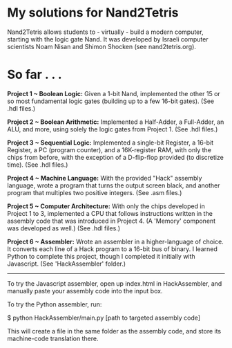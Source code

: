 # My solutions for Nand2Tetris

Nand2Tetris allows students to - virtually - build a modern computer, starting with the logic gate Nand. It was developed by Israeli computer scientists Noam Nisan and Shimon Shocken (see nand2tetris.org).

# So far . . .

**Project 1 ~ Boolean Logic:** Given a 1-bit Nand, implemented the other 15 or so most fundamental logic gates (building up to a few 16-bit gates). (See .hdl files.)

**Project 2 ~ Boolean Arithmetic:** Implemented a Half-Adder, a Full-Adder, an ALU, and more, using solely the logic gates from Project 1. (See .hdl files.)

**Project 3 ~ Sequential Logic:** Implemented a single-bit Register, a 16-bit Register, a PC (program counter), and a 16K-register RAM, with only the chips from before, with the exception of a D-flip-flop provided (to discretize time). (See .hdl files.)

**Project 4 ~ Machine Language:** With the provided "Hack" assembly language, wrote a program that turns the output screen black, and another program that multiples two positive integers. (See .asm files.)

**Project 5 ~ Computer Architecture:** With only the chips developed in Project 1 to 3, implemented a CPU that follows instructions written in the assembly code that was introduced in Project 4. (A 'Memory' component was developed as well.) (See .hdl files.)

**Project 6 ~ Assembler:** Wrote an assembler in a higher-language of choice. It converts each line of a Hack program to a 16-bit bus of binary. I learned Python to complete this project, though I completed it initially with Javascript. (See 'HackAssembler' folder.)

* * *

To try the Javascript assembler, open up index.html in HackAssembler, and manually paste your assembly code into the input box.

To try the Python assembler, run:

  $ python HackAssembler/main.py [path to targeted assembly code]

This will create a file in the same folder as the assembly code, and store its machine-code translation there.


